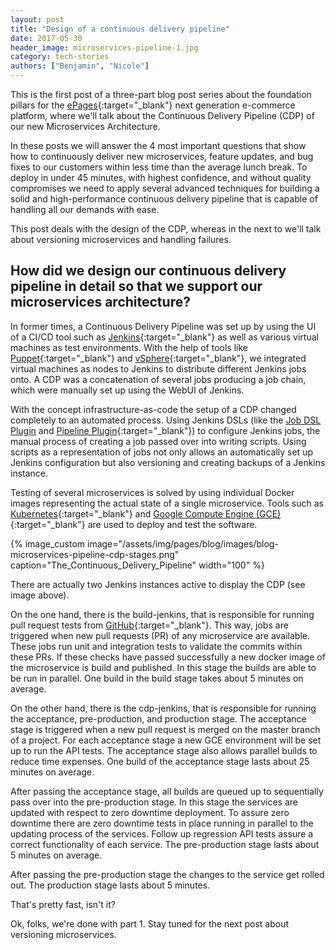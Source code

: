 ```yaml
---
layout: post
title: "Design of a continuous delivery pipeline"
date: 2017-05-30
header_image: microservices-pipeline-1.jpg
category: tech-stories
authors: ["Benjamin", "Nicole"]
---
```


This is the first post of a three-part blog post series about the foundation pillars for the [ePages](https://www.epages.com/en/){:target="_blank"} next generation e-commerce platform, where we'll talk about the Continuous Delivery Pipeline (CDP) of our new Microservices Architecture.

In these posts we will answer the 4 most important questions that show how to continuously deliver new microservices, feature updates, and bug fixes to our customers within less time than the average lunch break.
To deploy in under 45 minutes, with highest confidence, and without quality compromises we need to apply several advanced techniques for building a solid and high-performance continuous delivery pipeline that is capable of handling all our demands with ease.

This post deals with the design of the CDP, whereas in the next to we'll talk about versioning microservices and handling failures.

## How did we design our continuous delivery pipeline in detail so that we support our microservices architecture?

In former times, a Continuous Delivery Pipeline was set up by using the UI of a CI/CD tool such as [Jenkins](https://jenkins.io/){:target="_blank"} as well as various virtual machines as test environments.
With the help of tools like [Puppet](https://puppet.com/){:target="_blank"} and [vSphere](http://www.vmware.com/de/products/vsphere.html){:target="_blank"}, we integrated virtual machines as nodes to Jenkins  to distribute different Jenkins jobs onto.
A CDP was a concatenation of several jobs producing a job chain, which were manually set up using the WebUI of Jenkins.

With the concept infrastructure-as-code the setup of a CDP changed completely to an automated process.
Using Jenkins DSLs (like the [Job DSL Plugin](/blog/tech-stories/jenkins-job-dsl-plugin/) and [Pipeline Plugin](https://wiki.jenkins-ci.org/display/JENKINS/Pipeline+Plugin){:target="_blank"}) to configure Jenkins jobs, the manual process of creating a job passed over into writing scripts.
Using scripts as a representation of jobs not only allows an automatically set up Jenkins configuration but also versioning and creating backups of a Jenkins instance.

Testing of several microservices is solved by using individual Docker images representing the actual state of a single microservice.
Tools such as [Kubernetes](https://kubernetes.io/){:target="_blank"} and [Google Compute Engine (GCE)](https://cloud.google.com/compute/){:target="_blank"} are used to deploy and test the software.

{% image_custom image="/assets/img/pages/blog/images/blog-microservices-pipeline-cdp-stages.png" caption="The_Continuous_Delivery_Pipeline" width="100" %}

There are actually two Jenkins instances active to display the CDP (see image above).

On the one hand, there is the build-jenkins, that is responsible for running pull request tests from [GitHub](https://github.com/){:target="_blank"}.
This way, jobs are triggered when new pull requests (PR) of any microservice are available.
These jobs run unit and integration tests to validate the commits within these PRs.
If these checks have passed successfully a new docker image of the microservice is build and published.
In this stage the builds are able to be run in parallel.
One build in the build stage takes about 5 minutes on average.

On the other hand, there is the cdp-jenkins, that is responsible for running the acceptance, pre-production, and production stage.
The acceptance stage is triggered when a new pull request is merged on the master branch of a project.
For each acceptance stage a new GCE environment will be set up to run the API tests.
The acceptance stage also allows parallel builds to reduce time expenses.
One build of the acceptance stage lasts about 25 minutes on average.

After passing the acceptance stage, all builds are queued up to sequentially pass over into the pre-production stage.
In this stage the services are updated with respect to zero downtime deployment.
To assure zero downtime there are zero downtime tests in place running in parallel to the updating process of the services.
Follow up regression API tests assure a correct functionality of each service.
The pre-production stage lasts about 5 minutes on average.

After passing the pre-production stage the changes to the service get rolled out.
The production stage lasts about 5 minutes.

That's pretty fast, isn't it?

Ok, folks, we're done with part 1.
Stay tuned for the next post about versioning microservices.
